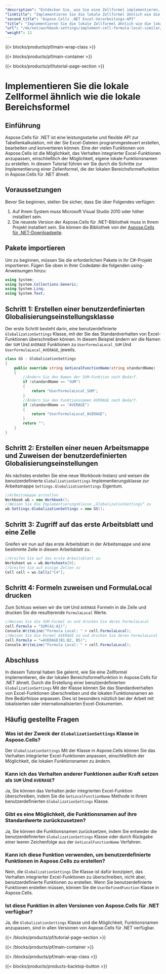 ```yaml
---
"description": "Entdecken Sie, wie Sie eine Zellformel implementieren, die der lokalen Bereichsformelfunktion in Aspose.Cells für .NET ähnelt. Erfahren Sie, wie Sie integrierte Excel-Funktionsnamen anpassen und vieles mehr."
"linktitle": "Implementieren Sie die lokale Zellformel ähnlich wie die lokale Bereichsformel"
"second_title": "Aspose.Cells .NET Excel-Verarbeitungs-API"
"title": "Implementieren Sie die lokale Zellformel ähnlich wie die lokale Bereichsformel"
"url": "/de/net/workbook-settings/implement-cell-formula-local-similar/"
"weight": 13
---
```


{{< blocks/products/pf/main-wrap-class >}}

{{< blocks/products/pf/main-container >}}

{{< blocks/products/pf/tutorial-page-section >}}

# Implementieren Sie die lokale Zellformel ähnlich wie die lokale Bereichsformel

## Einführung
Aspose.Cells für .NET ist eine leistungsstarke und flexible API zur Tabellenkalkulation, mit der Sie Excel-Dateien programmgesteuert erstellen, bearbeiten und konvertieren können. Eine der vielen Funktionen von Aspose.Cells ist die Möglichkeit, das Verhalten integrierter Excel-Funktionen anzupassen, einschließlich der Möglichkeit, eigene lokale Funktionsnamen zu erstellen. In diesem Tutorial führen wir Sie durch die Schritte zur Implementierung einer Zellenformel, die der lokalen Bereichsformelfunktion in Aspose.Cells für .NET ähnelt.
## Voraussetzungen
Bevor Sie beginnen, stellen Sie sicher, dass Sie über Folgendes verfügen:
1. Auf Ihrem System muss Microsoft Visual Studio 2010 oder höher installiert sein.
2. Die neueste Version der Aspose.Cells für .NET-Bibliothek muss in Ihrem Projekt installiert sein. Sie können die Bibliothek von der [Aspose.Cells für .NET-Downloadseite](https://releases.aspose.com/cells/net/).
## Pakete importieren
Um zu beginnen, müssen Sie die erforderlichen Pakete in Ihr C#-Projekt importieren. Fügen Sie oben in Ihrer Codedatei die folgenden using-Anweisungen hinzu:
```csharp
using System;
using System.Collections.Generic;
using System.Linq;
using System.Text;
```
## Schritt 1: Erstellen einer benutzerdefinierten Globalisierungseinstellungsklasse
Der erste Schritt besteht darin, eine benutzerdefinierte `GlobalizationSettings` Klasse, mit der Sie das Standardverhalten von Excel-Funktionen überschreiben können. In diesem Beispiel ändern wir die Namen der `SUM` Und `AVERAGE` Funktionen zu `UserFormulaLocal_SUM` Und `UserFormulaLocal_AVERAGE`, jeweils.
```csharp
class GS : GlobalizationSettings
{
    public override string GetLocalFunctionName(string standardName)
    {
        //Ändern Sie den Namen der SUM-Funktion nach Bedarf.
        if (standardName == "SUM")
        {
            return "UserFormulaLocal_SUM";
        }
        //Ändern Sie den Funktionsnamen AVERAGE nach Bedarf.
        if (standardName == "AVERAGE")
        {
            return "UserFormulaLocal_AVERAGE";
        }
        return "";
    }
}
```
## Schritt 2: Erstellen einer neuen Arbeitsmappe und Zuweisen der benutzerdefinierten Globalisierungseinstellungen
Als nächstes erstellen Sie eine neue Workbook-Instanz und weisen die benutzerdefinierte `GlobalizationSettings` Implementierungsklasse zur Arbeitsmappe `Settings.GlobalizationSettings` Eigentum.
```csharp
//Arbeitsmappe erstellen
Workbook wb = new Workbook();
//Weisen Sie die Implementierungsklasse „GlobalizationSettings“ zu
wb.Settings.GlobalizationSettings = new GS();
```
## Schritt 3: Zugriff auf das erste Arbeitsblatt und eine Zelle
Greifen wir nun auf das erste Arbeitsblatt in der Arbeitsmappe und eine bestimmte Zelle in diesem Arbeitsblatt zu.
```csharp
//Greifen Sie auf das erste Arbeitsblatt zu
Worksheet ws = wb.Worksheets[0];
//Greifen Sie auf einige Zellen zu
Cell cell = ws.Cells["C4"];
```
## Schritt 4: Formeln zuweisen und FormulaLocal drucken
Zum Schluss weisen wir die `SUM` Und `AVERAGE` Formeln in die Zelle und drucken Sie die resultierende `FormulaLocal` Werte.
```csharp
//Weisen Sie die SUM-Formel zu und drucken Sie deren FormulaLocal
cell.Formula = "SUM(A1:A2)";
Console.WriteLine("Formula Local: " + cell.FormulaLocal);
//Weisen Sie die Formel AVERAGE zu und drucken Sie deren FormulaLocal
cell.Formula = "=AVERAGE(B1:B2, B5)";
Console.WriteLine("Formula Local: " + cell.FormulaLocal);
```
## Abschluss
In diesem Tutorial haben Sie gelernt, wie Sie eine Zellformel implementieren, die der lokalen Bereichsformelfunktion in Aspose.Cells für .NET ähnelt. Durch die Erstellung einer benutzerdefinierten `GlobalizationSettings` Mit der Klasse können Sie das Standardverhalten von Excel-Funktionen überschreiben und die lokalen Funktionsnamen an Ihre Bedürfnisse anpassen. Dies ist besonders nützlich bei der Arbeit mit lokalisierten oder internationalisierten Excel-Dokumenten.
## Häufig gestellte Fragen
### Was ist der Zweck der `GlobalizationSettings` Klasse in Aspose.Cells?
Der `GlobalizationSettings` Mit der Klasse in Aspose.Cells können Sie das Verhalten integrierter Excel-Funktionen anpassen, einschließlich der Möglichkeit, die lokalen Funktionsnamen zu ändern.
### Kann ich das Verhalten anderer Funktionen außer Kraft setzen als `SUM` Und `AVERAGE`?
Ja, Sie können das Verhalten jeder integrierten Excel-Funktion überschreiben, indem Sie die `GetLocalFunctionName` Methode in Ihrem benutzerdefinierten `GlobalizationSettings` Klasse.
### Gibt es eine Möglichkeit, die Funktionsnamen auf ihre Standardwerte zurückzusetzen?
Ja, Sie können die Funktionsnamen zurücksetzen, indem Sie entweder die benutzerdefinierten `GlobalizationSettings` Klasse oder durch Rückgabe einer leeren Zeichenfolge aus der `GetLocalFunctionName` Verfahren.
### Kann ich diese Funktion verwenden, um benutzerdefinierte Funktionen in Aspose.Cells zu erstellen?
Nein, die `GlobalizationSettings` Die Klasse ist dafür konzipiert, das Verhalten integrierter Excel-Funktionen zu überschreiben, nicht aber, benutzerdefinierte Funktionen zu erstellen. Wenn Sie benutzerdefinierte Funktionen erstellen müssen, können Sie die `UserDefinedFunction` Klasse in Aspose.Cells.
### Ist diese Funktion in allen Versionen von Aspose.Cells für .NET verfügbar?
Ja, die `GlobalizationSettings` Klasse und die Möglichkeit, Funktionsnamen anzupassen, sind in allen Versionen von Aspose.Cells für .NET verfügbar.


{{< /blocks/products/pf/tutorial-page-section >}}

{{< /blocks/products/pf/main-container >}}

{{< /blocks/products/pf/main-wrap-class >}}

{{< blocks/products/products-backtop-button >}}